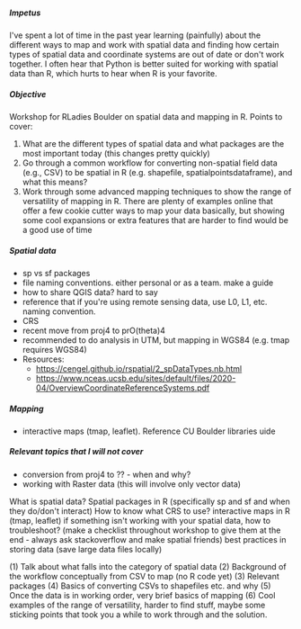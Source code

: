 ##### Impetus 
I've spent a lot of time in the past year learning (painfully) about the different ways to map and work with spatial data and finding how certain types of spatial data and coordinate systems are out of date or don't work together. I often hear that Python is better suited for working with spatial data than R, which hurts to hear when R is your favorite.  

##### Objective
Workshop for RLadies Boulder on spatial data and mapping in R. Points to cover:  
1. What are the different types of spatial data and what packages are the most important today (this changes pretty quickly)  
2. Go through a common workflow for converting non-spatial field data (e.g., CSV) to be spatial in R (e.g. shapefile, spatialpointsdataframe), and what this means?  
3. Work through some advanced mapping techniques to show the range of versatility of mapping in R. There are plenty of examples online that offer a few cookie cutter ways to map your data basically, but showing some cool expansions or extra features that are harder to find would be a good use of time  

##### Spatial data  
* sp vs sf packages
* file naming conventions. either personal or as a team. make a guide
* how to share QGIS data? hard to say
* reference that if you're using remote sensing data, use L0, L1, etc. naming convention. 
* CRS
* recent move from proj4 to prO(theta)4
* recommended to do analysis in UTM, but mapping in WGS84 (e.g. tmap requires WGS84)
* Resources:
  * https://cengel.github.io/rspatial/2_spDataTypes.nb.html
  * https://www.nceas.ucsb.edu/sites/default/files/2020-04/OverviewCoordinateReferenceSystems.pdf

##### Mapping
* interactive maps (tmap, leaflet). Reference CU Boulder libraries uide

##### Relevant topics that I will not cover
* conversion from proj4 to ?? - when and why?
* working with Raster data (this will involve only vector data)




What is spatial data?
Spatial packages in R (specifically sp and sf and when they do/don't interact)
How to know what CRS to use?
interactive maps in R (tmap, leaflet)
if something isn't working with your spatial data, how to troubleshoot? (make a checklist throughout workshop to give them at the end - always ask stackoverflow and make spatial friends)
best practices in storing data (save large data files locally)

(1) Talk about what falls into the category of spatial data
(2) Background of the workflow conceptually from CSV to map (no R code yet)
(3) Relevant packages
(4) Basics of converting CSVs to shapefiles etc. and why
(5) Once the data is in working order, very brief basics of mapping 
(6) Cool examples of the range of versatility, harder to find stuff, maybe some sticking points that took you a while to work through and the solution.
